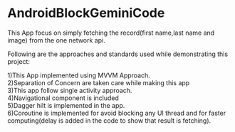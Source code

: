 # AndroidBlockGeminiCode

This App focus on simply fetching the record(first name,last name and image) from the one network api.

Following are the approaches and standards used while demonstrating this project:

1)This App implemented using MVVM Approach. <br />
2)Separation of Concern are taken care while making this app <br />
3)This app follow single activity approach. <br />
4)Navigational component is included<br />
5)Dagger hilt is implemented in the app.<br />
6)Coroutine is implemented for avoid blocking any UI thread and for faster computing(delay is added in the code to show that result is fetching). 

